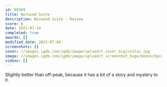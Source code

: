 ```yaml
---
id: 68369
title: Norwood Suite
description: Norwood Suite - Review
score: 6
date: 2021-07-14
completed: true
awards: []
modified_date: 2022-07-04
screenshots: []
cover: //images.igdb.com/igdb/image/upload/t_cover_big/co1txc.jpg
image: //images.igdb.com/igdb/image/upload/t_screenshot_huge/komcki5pcujzdv2bwwfx.jpg
videos: []
---
```

Slightly better than off-peak, because it has a bit of a story and mystery to it.